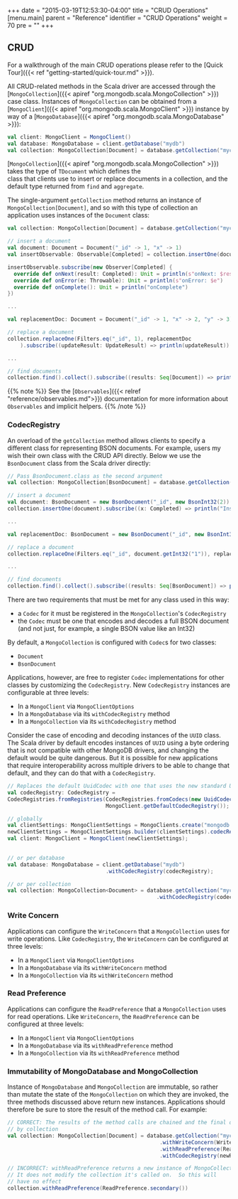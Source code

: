 +++
date = "2015-03-19T12:53:30-04:00"
title = "CRUD Operations"
[menu.main]
    parent = "Reference"
    identifier = "CRUD Operations"
    weight = 70
    pre = "<i class='fa'></i>"
+++


## CRUD

For a walkthrough of the main CRUD operations please refer to the [Quick Tour]({{< ref "getting-started/quick-tour.md" >}}).

All CRUD-related methods in the Scala driver are accessed through the 
[`MongoCollection`]({{< apiref "org.mongodb.scala.MongoCollection" >}}) case class.  Instances of 
`MongoCollection` can be obtained from a [`MongoClient`]({{< apiref "org.mongodb.scala.MongoClient" >}}) instance by way of a
[`MongoDatabase`]({{< apiref "org.mongodb.scala.MongoDatabase" >}}):

```scala
val client: MongoClient = MongoClient()
val database: MongoDatabase = client.getDatabase("mydb")
val collection: MongoCollection[Document] = database.getCollection("mycoll")
```

[`MongoCollection`]({{< apiref "org.mongodb.scala.MongoCollection" >}}) takes the type of `TDocument` which defines the  
class that clients use to insert or replace documents in a collection, and the default type returned from `find` and `aggregate`.
 
The single-argument `getCollection` method returns an instance of `MongoCollection[Document]`, and so with this type of collection 
an application uses instances of the `Document` class:

```scala
val collection: MongoCollection[Document] = database.getCollection("mycoll")

// insert a document
val document: Document = Document("_id" -> 1, "x" -> 1)
val insertObservable: Observable[Completed] = collection.insertOne(document)

insertObservable.subscribe(new Observer[Completed] {
  override def onNext(result: Completed): Unit = println(s"onNext: $result")
  override def onError(e: Throwable): Unit = println(s"onError: $e")
  override def onComplete(): Unit = println("onComplete")
})

...

val replacementDoc: Document = Document("_id" -> 1, "x" -> 2, "y" -> 3)

// replace a document
collection.replaceOne(Filters.eq("_id", 1), replacementDoc
    ).subscribe((updateResult: UpdateResult) => println(updateResult))

...

// find documents
collection.find().collect().subscribe((results: Seq[Document]) => println(s"Found: #${results.size}"))
```

{{% note %}}
See the [`Observables`]({{< relref "reference/observables.md">}}) documentation for more information about `Observables` and implicit helpers.
{{% /note %}}

### CodecRegistry

An overload of the `getCollection` method allows clients to specify a different class for representing BSON documents.  For example, 
users my wish their own class with the CRUD API directly. Below we use the `BsonDocument` class from the Scala driver directly:

```scala
// Pass BsonDocument.class as the second argument
val collection: MongoCollection[BsonDocument] = database.getCollection("mycoll", BsonDocument.class)

// insert a document
val document: BsonDocument = new BsonDocument("_id", new BsonInt32(2)).append("x", new BsonInt32(1))
collection.insertOne(document).subscribe((x: Completed) => println("Inserted"))

...

val replacementDoc: BsonDocument = new BsonDocument("_id", new BsonInt32(2)).append("x", new BsonInt32(2)).append("y", new BsonInt32(3))

// replace a document
collection.replaceOne(Filters.eq("_id", document.getInt32("1")), replacementDoc).subscribe((updateResult: UpdateResult) => println(updateResult))

...

// find documents
collection.find().collect().subscribe((results: Seq[BsonDocument]) => println(s"Found BsonDocuments: #${results.size}"))
```

There are two requirements that must be met for any class used in this way:

- a `Codec` for it must be registered in the `MongoCollection`'s `CodecRegistry`
- the `Codec` must be one that encodes and decodes a full BSON document (and not just, for example, a single BSON value like an Int32)

By default, a `MongoCollection` is configured with `Codec`s for two classes:
 
- `Document`
- `BsonDocument`

Applications, however, are free to register `Codec` implementations for other classes by customizing the `CodecRegistry`.  New 
`CodecRegistry` instances are configurable at three levels:

- In a `MongoClient` via `MongoClientOptions`
- In a `MongoDatabase` via its `withCodecRegistry` method
- In a `MongoCollection` via its `withCodecRegistry` method

Consider the case of encoding and decoding instances of the `UUID` class.  The Scala driver by default encodes instances of `UUID` using a
byte ordering that is not compatible with other MongoDB drivers, and changing the default would be quite dangerous.  But it is 
possible for new applications that require interoperability across multiple drivers to be able to change that default, and they can do 
that with a `CodecRegistry`.   

```scala
// Replaces the default UuidCodec with one that uses the new standard UUID representation
val codecRegistry: CodecRegistry = 
CodecRegistries.fromRegistries(CodecRegistries.fromCodecs(new UuidCodec(UuidRepresentation.STANDARD)),
                               MongoClient.getDefaultCodecRegistry());

// globally
val clientSettings: MongoClientSettings = MongoClients.create("mongodb://localhost").getSettings();
newClientSettings = MongoClientSettings.builder(clientSettings).codecRegistry(codecRegistry).build();
val client: MongoClient = MongoClient(newClientSettings);
 

// or per database
val database: MongoDatabase = client.getDatabase("mydb")
                               .withCodecRegistry(codecRegistry);

// or per collection
val collection: MongoCollection<Document> = database.getCollection("mycoll")
                                               .withCodecRegistry(codecRegistry);
```


### Write Concern

Applications can configure the `WriteConcern` that a `MongoCollection` uses for write operations.  Like `CodecRegistry`, the 
`WriteConcern` can be configured at three levels:

- In a `MongoClient` via `MongoClientOptions`
- In a `MongoDatabase` via its `withWriteConcern` method
- In a `MongoCollection` via its `withWriteConcern` method


### Read Preference

Applications can configure the `ReadPreference` that a `MongoCollection` uses for read operations.  Like `WriteConcern`, the 
`ReadPreference` can be configured at three levels:

- In a `MongoClient` via `MongoClientOptions`
- In a `MongoDatabase` via its `withReadPreference` method
- In a `MongoCollection` via its `withReadPreference` method

### Immutability of MongoDatabase and MongoCollection

Instance of `MongoDatabase` and `MongoCollection` are immutable, so rather than mutate the state of the `MongoCollection` on which they
are invoked, the three methods discussed above return new instances.  Applications should therefore be sure to store the result of the 
method call.  For example:

```scala
// CORRECT: The results of the method calls are chained and the final one is referenced 
// by collection 
val collection: MongoCollection[Document] = database.getCollection("mycoll")
                                                .withWriteConcern(WriteConcern.JOURNALED)
                                                .withReadPreference(ReadPreference.primary())
                                                .withCodecRegistry(newRegistry)

// INCORRECT: withReadPreference returns a new instance of MongoCollection
// It does not modify the collection it's called on.  So this will
// have no effect
collection.withReadPreference(ReadPreference.secondary())
```
